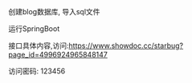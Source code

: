 创建blog数据库, 导入sql文件

运行SpringBoot

接口具体内容,访问:https://www.showdoc.cc/starbug?page_id=4996924965848147

访问密码: 123456
